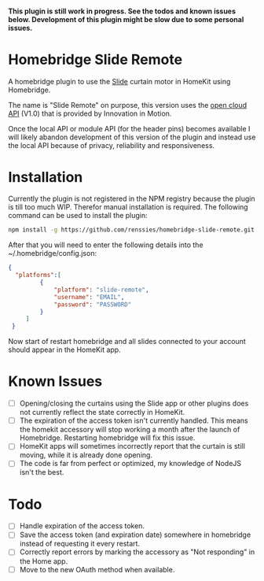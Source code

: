 #### This plugin is still work in progress. See the todos and known issues below. Development of this plugin might be slow due to some personal issues. 

# Homebridge Slide Remote
A homebridge plugin to use the [Slide](https://slide.store) curtain motor in HomeKit using Homebridge.

The name is "Slide Remote" on purpose, this version uses the [open cloud API](https://documenter.getpostman.com/view/6223391/S1Lu2pSf) (V1.0) that is provided by Innovation in Motion. 

Once the local API or module API (for the header pins) becomes available I will likely abandon development of this version of the plugin and instead use the local API because of privacy, reliability and responsiveness. 

# Installation

Currently the plugin is not registered in the NPM registry because the plugin is till too much WIP. Therefor manual installation is required. The following command can be used to install the plugin:

```bash
npm install -g https://github.com/renssies/homebridge-slide-remote.git
```

After that you will need to enter the following details into the ~/.homebridge/config.json:

```JSON
{
  "platforms":[
         {
             "platform": "slide-remote",
             "username": "EMAIL",
             "password": "PASSWORD"
         }
     ]
 }
```
Now start of restart homebridge and all slides connected to your account should appear in the HomeKit app. 

# Known Issues
- [ ] Opening/closing the curtains using the Slide app or other plugins does not currently reflect the state correctly in HomeKit. 
- [ ] The expiration of the access token isn't currently handled. This means the homekit accessory will stop working a month after the launch of Homebridge. Restarting homebridge will fix this issue. 
- [ ] HomeKit apps will sometimes incorrectly report that the curtain is still moving, while it is already done opening. 
- [ ] The code is far from perfect or optimized, my knowledge of NodeJS isn't the best.

# Todo
- [ ] Handle expiration of the access token.
- [ ] Save the access token (and expiration date) somewhere in homebridge instead of requesting it every restart. 
- [ ] Correctly report errors by marking the accessory as "Not responding" in the Home app.
- [ ] Move to the new OAuth method when available.
